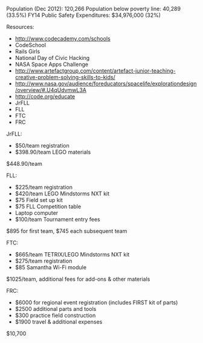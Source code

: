Population (Dec 2012): 120,266
Population below poverty line: 40,289 (33.5%)
FY14 Public Safety Expenditures: $34,976,000 (32%)

Resources:
- http://www.codecademy.com/schools
- CodeSchool
- Rails Girls
- National Day of Civic Hacking
- NASA Space Apps Challenge
- http://www.artefactgroup.com/content/artefact-junior-teaching-creative-problem-solving-skills-to-kids/
- http://www.nasa.gov/audience/foreducators/spacelife/explorationdesign/overview/#.U4qUdvmwL3A
- http://code.org/educate
- JrFLL
- FLL
- FTC
- FRC

JrFLL:
- $50/team registration
- $398.90/team LEGO materials

$448.90/team

FLL:
- $225/team registration
- $420/team LEGO Mindstorms NXT kit
- $75 Field set up kit
- $75 FLL Competition table
- Laptop computer
- $100/team Tournament entry fees

$895 for first team, $745 each subsequent team

FTC:
- $665/team TETRIX/LEGO Mindstorms NXT kit
- $275/team registration
- $85 Samantha Wi-Fi module

$1025/team, additional fees for add-ons & other materials

FRC:
- $6000 for regional event registration (includes FIRST kit of parts)
- $2500 additional parts and tools
- $300 practice field construction
- $1900 travel & additional expenses

$10,700

